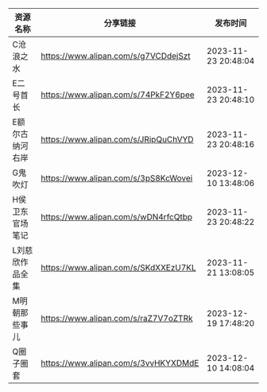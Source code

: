 | 资源名称     | 分享链接                                 | 发布时间                |
| -------- | ------------------------------------ | ------------------- |
| C沧浪之水    | https://www.alipan.com/s/g7VCDdejSzt | 2023-11-23 20:48:04 |
| E二号首长    | https://www.alipan.com/s/74PkF2Y6pee | 2023-11-23 20:48:10 |
| E额尔古纳河右岸 | https://www.alipan.com/s/JRipQuChVYD | 2023-11-23 20:48:16 |
| G鬼吹灯     | https://www.alipan.com/s/3pS8KcWovei | 2023-12-10 13:48:06 |
| H侯卫东官场笔记 | https://www.alipan.com/s/wDN4rfcQtbp | 2023-11-23 20:48:22 |
| L刘慈欣作品全集 | https://www.alipan.com/s/SKdXXEzU7KL | 2023-11-21 13:08:05 |
| M明朝那些事儿  | https://www.alipan.com/s/raZ7V7oZTRk | 2023-12-19 17:48:20 |
| Q圈子圈套    | https://www.alipan.com/s/3vvHKYXDMdE | 2023-12-10 14:08:04 |
